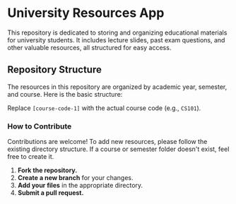 # University Resources App

This repository is dedicated to storing and organizing educational materials for university students. It includes lecture slides, past exam questions, and other valuable resources, all structured for easy access.

## Repository Structure

The resources in this repository are organized by academic year, semester, and course. Here is the basic structure:


Replace `[course-code-1]` with the actual course code (e.g., `CS101`).

### How to Contribute

Contributions are welcome! To add new resources, please follow the existing directory structure. If a course or semester folder doesn't exist, feel free to create it.

1.  **Fork the repository.**
2.  **Create a new branch** for your changes.
3.  **Add your files** in the appropriate directory.
4.  **Submit a pull request.**
